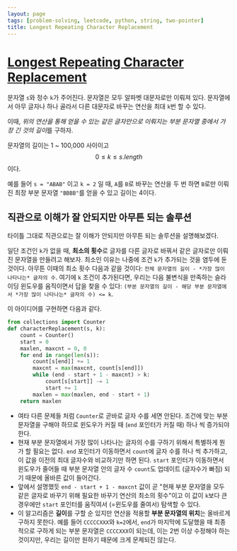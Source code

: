 ```yaml
---
layout: page
tags: [problem-solving, leetcode, python, string, two-pointer]
title: Longest Repeating Character Replacement
---
```


# [Longest Repeating Character Replacement](https://leetcode.com/problems/longest-repeating-character-replacement/)

 문자열 `s`와 정수 `k`가 주어진다. 문자열은 모두 알파벳 대문자로만
 이뤄져 있다. 문자열에서 아무 글자나 하나 골라서 다른 대문자로 바꾸는
 연산을 최대 `k`번 할 수 있다.

 이때, *위의 연산을 통해 얻을 수 있는 같은 글자만으로 이뤄지는 부분
 문자열 중에서 가장 긴 것의 길이*를 구하자.

 문자열의 길이는 1 ~ 100,000 사이이고 $$ 0 \leq k \leq s.length
 $$이다.

 예를 들어 `s = "ABAB"` 이고 `k = 2` 일 때, `A`를 `B`로 바꾸는 연산을
 두 번 하면 `B`로만 이뤄진 최장 부분 문자열 `"BBBB"`를 얻을 수 있고
 길이는 4이다.

## 직관으로 이해가 잘 안되지만 아무튼 되는 솔루션

 타이틀 그대로 직관으로는 잘 이해가 안되지만 아무튼 되는 솔루션을
 설명해보겠다.

 일단 조건인 `k`가 없을 때, **최소의 횟수**로 글자를 다른 글자로
 바꿔서 같은 글자로만 이뤄진 문자열을 만들려고 해보자. 최소인 이유는
 나중에 조건 `k`가 추가되는 것을 염두에 둔 것이다. 아무튼 이때의 최소
 횟수 다음과 같을 것이다: `전체 문자열의 길이 - *가장 많이 나타나는*
 글자의 수`. 여기에 `k` 조건이 추가된다면, 우리는 다음 불변식을
 만족하는 슬라이딩 윈도우를 움직이면서 답을 찾을 수 있다: `(부분
 문자열의 길이 - 해당 부분 문자열에서 *가장 많이 나타나는* 글자의 수)
 <= k`.

 이 아이디어를 구현하면 다음과 같다.

```python
from collections import Counter
def characterReplacement(s, k):
    count = Counter()
    start = 0
    maxlen, maxcnt = 0, 0
    for end in range(len(s)):
        count[s[end]] += 1
        maxcnt = max(maxcnt, count[s[end]])
        while (end - start + 1 - maxcnt) > k:
            count[s[start]] -= 1
            start += 1
        maxlen = max(maxlen, end - start + 1)
    return maxlen
```

 - 여타 다른 문제들 처럼 `Counter`로 곧바로 글자 수를 세면
   안된다. 조건에 맞는 부분 문자열을 구해야 하므로 윈도우가 커질 때
   (`end` 포인터가 커질 때) 하나 씩 증가되야 한다.
 - 현재 부분 문자열에서 가장 많이 나타나는 글자의 수를 구하기 위해서
   특별하게 뭔가 할 필요는 없다. `end` 포인터가 이동하면서 `count`에
   글자 수를 하나 씩 추가하고, 이 값을 이전의 최대 글자수와 비교하기만
   하면 된다. `start` 포인터가 이동하면서 윈도우가 줄어들 때 부분
   문자열 안의 글자 수 `count`도 업데이트 (글자수가 빠짐) 되기 때문에
   올바른 값이 들어간다.
 - 앞에서 설명했듯 `end - start + 1 - maxcnt` 값이 곧 "현재 부분
   문자열을 모두 같은 글자로 바꾸기 위해 필요한 바꾸기 연산의 최소의
   횟수"이고 이 값이 `k`보다 큰 경우에만 `start` 포인터를 움직여서
   (=윈도우를 줄여서) 탐색할 수 있다.
 - 이 알고리즘은 **길이**를 구할 순 있지만 연산을 적용할 **부분
   문자열의 위치**는 올바르게 구하지 못한다. 예를 들어 `CCCCCXXX`와
   `k=2`에서, `end`가 마지막에 도달했을 때 최종적으로 구하게 되는 부분
   문자열은 `CCCCXXX`이 되는데, 이는 2번 이상 수정해야 하는 것이지만,
   우리는 길이만 원하기 때문에 크게 문제되진 않는다.

